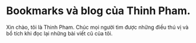 # Bookmarks và blog của Thinh Pham.

Xin chào, tôi là Thinh Pham. Chúc mọi người tìm được những điều thú vị và bổ tích khi đọc lại những bài viết cũ của tôi.
